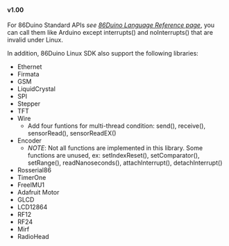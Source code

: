 #### v1.00 ####

For 86Duino Standard APIs *see [86Duino Language Reference page](http://www.86duino.com/?page_id=2255)*,
you can call them like Arduino except interrupts() and noInterrupts() that are invalid under Linux.

In addition, 86Duino Linux SDK also support the following libraries:
 
* Ethernet
* Firmata
* GSM
* LiquidCrystal 
* SPI
* Stepper
* TFT
* Wire
  - Add four funtions for multi-thread condition: send(), receive(), sensorRead(), sensorReadEX()
* Encoder
  - _NOTE_: Not all functions are implemented in this library.
          Some functions are unused, ex: setIndexReset(), setComparator(), setRange(),
		  readNanoseconds(), attachInterrupt(), detachInterrupt() 
* Rosserial86
* TimerOne
* FreeIMU1
* Adafruit Motor
* GLCD
* LCD12864
* RF12
* RF24
* Mirf
* RadioHead